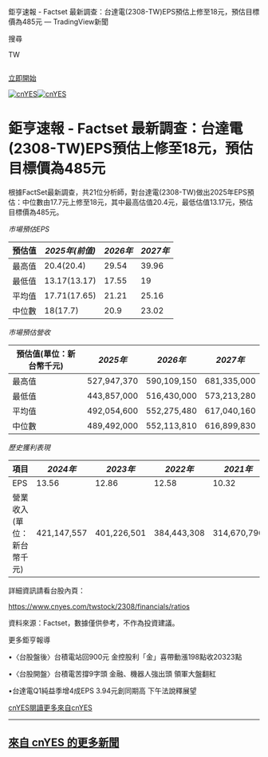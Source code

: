 

 鉅亨速報 - Factset 最新調查：台達電(2308-TW)EPS預估上修至18元，預估目標價為485元 — TradingView新聞


















































































































 




搜尋


 
 

TW


![]()


[立即開始](/pricing/?source=header_go_pro_button&feature=start_free_trial)


[![cnYES](https://s3.tradingview.com/news/logo/cnyes--theme-light.svg)![cnYES](https://s3.tradingview.com/news/logo/cnyes--theme-dark.svg)](https://cnyes.com/)
# 鉅亨速報 - Factset 最新調查：台達電(2308-TW)EPS預估上修至18元，預估目標價為485元

根據FactSet最新調查，共21位分析師，對台達電(2308-TW)做出2025年EPS預估：中位數由17.7元上修至18元，其中最高估值20.4元，最低估值13.17元，預估目標價為485元。

*市場預估EPS*

| 預估值 | *2025年(前值)* | *2026年* | *2027年* |
| --- | --- | --- | --- |
| 最高值 | 20.4(20.4) | 29.54 | 39.96 |
| 最低值 | 13.17(13.17) | 17.55 | 19 |
| 平均值 | 17.71(17.65) | 21.21 | 25.16 |
| 中位數 | 18(17.7) | 20.9 | 23.02 |

*市場預估營收*

| 預估值(單位：新台幣千元) | *2025年* | *2026年* | *2027年* |
| --- | --- | --- | --- |
| 最高值 | 527,947,370 | 590,109,150 | 681,335,000 |
| 最低值 | 443,857,000 | 516,430,000 | 573,213,280 |
| 平均值 | 492,054,600 | 552,275,480 | 617,040,160 |
| 中位數 | 489,492,000 | 552,113,810 | 616,899,830 |

*歷史獲利表現*

| 項目 | *2024年* | *2023年* | *2022年* | *2021年* |
| --- | --- | --- | --- | --- |
| EPS | 13.56 | 12.86 | 12.58 | 10.32 |
| 營業收入(單位：新台幣千元) | 421,147,557 | 401,226,501 | 384,443,308 | 314,670,796 |

詳細資訊請看台股內頁：

https://www.cnyes.com/twstock/2308/financials/ratios

資料來源：Factset，數據僅供參考，不作為投資建議。

更多鉅亨報導

•〈台股盤後〉台積電站回900元 金控股利「金」喜帶動漲198點收20323點

•〈台股開盤〉台積電苦撐9字頭 金融、機器人強出頭 領軍大盤翻紅

•台達電Q1純益季增4成EPS 3.94元創同期高 下午法說釋展望

[cnYES](/news/providers/cnyes)[閱讀更多來自cnYES](https://cnyes.com/)

---

## [來自 cnYES 的更多新聞](/news-flow/?provider=cnyes)






